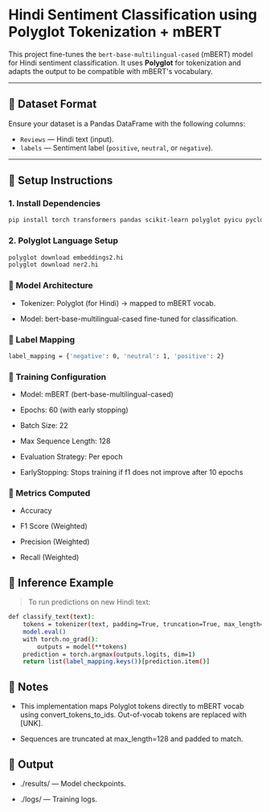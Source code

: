 # Hindi Sentiment Classification using Polyglot Tokenization + mBERT

This project fine-tunes the `bert-base-multilingual-cased` (mBERT) model for Hindi sentiment classification. It uses **Polyglot** for tokenization and adapts the output to be compatible with mBERT's vocabulary.

---

## 📁 Dataset Format

Ensure your dataset is a Pandas DataFrame with the following columns:

- `Reviews` — Hindi text (input).
- `labels` — Sentiment label (`positive`, `neutral`, or `negative`).

---

## 🧪 Setup Instructions

### 1. Install Dependencies

```bash
pip install torch transformers pandas scikit-learn polyglot pyicu pycld2 morfessor
```


### 2. Polyglot Language Setup

```bash
polyglot download embeddings2.hi
polyglot download ner2.hi
```

### 🧠 Model Architecture
- Tokenizer: Polyglot (for Hindi) → mapped to mBERT vocab.

- Model: bert-base-multilingual-cased fine-tuned for classification.

### 🧾 Label Mapping

```bash
label_mapping = {'negative': 0, 'neutral': 1, 'positive': 2}
```

### 🚀 Training Configuration
- Model: mBERT (bert-base-multilingual-cased)

- Epochs: 60 (with early stopping)

- Batch Size: 22

- Max Sequence Length: 128

- Evaluation Strategy: Per epoch

- EarlyStopping: Stops training if f1 does not improve after 10 epochs

### 🧮 Metrics Computed
- Accuracy

- F1 Score (Weighted)

- Precision (Weighted)

- Recall (Weighted)

## 🧠 Inference Example

> To run predictions on new Hindi text:

```bash
def classify_text(text):
    tokens = tokenizer(text, padding=True, truncation=True, max_length=128, return_tensors="pt").to(device)
    model.eval()
    with torch.no_grad():
        outputs = model(**tokens)
    prediction = torch.argmax(outputs.logits, dim=1)
    return list(label_mapping.keys())[prediction.item()]

```

## 📌 Notes
- This implementation maps Polyglot tokens directly to mBERT vocab using convert_tokens_to_ids. Out-of-vocab tokens are replaced with [UNK].

- Sequences are truncated at max_length=128 and padded to match.
 
## 📂 Output
- ./results/ — Model checkpoints.

- ./logs/ — Training logs.

